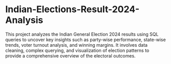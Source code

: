 # Indian-Elections-Result-2024-Analysis
This project analyzes the Indian General Election 2024 results using SQL queries to uncover key insights such as party-wise performance, state-wise trends, voter turnout analysis, and winning margins. It involves data cleaning, complex querying, and visualization of election patterns to provide a comprehensive overview of the electoral outcomes.
